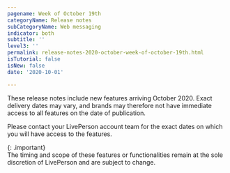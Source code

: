```yaml
---
pagename: Week of October 19th
categoryName: Release notes
subCategoryName: Web messaging
indicator: both
subtitle: ''
level3: ''
permalink: release-notes-2020-october-week-of-october-19th.html
isTutorial: false
isNew: false
date: '2020-10-01'

---
```


These release notes include new features arriving October 2020. Exact delivery dates may vary, and brands may therefore not have immediate access to all features on the date of publication.

Please contact your LivePerson account team for the exact dates on which you will have access to the features.

{: .important}  
The timing and scope of these features or functionalities remain at the sole discretion of LivePerson and are subject to change.
